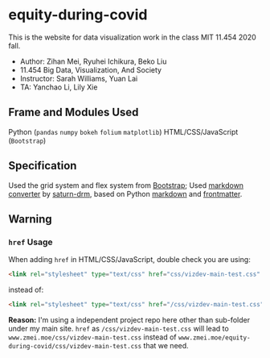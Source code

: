 # equity-during-covid
This is the website for data visualization work in the class MIT 11.454 2020 fall.
* Author: Zihan Mei, Ryuhei Ichikura, Beko Liu
* 11.454 Big Data, Visualization, And Society
* Instructor: Sarah Williams, Yuan Lai
* TA: Yanchao Li, Lily Xie
## Frame and Modules Used
Python (`pandas` `numpy` `bokeh` `folium` `matplotlib`)
HTML/CSS/JavaScript (`Bootstrap`)
## Specification
Used the grid system and flex system from [Bootstrap](https://getbootstrap.com/);
Used [markdown converter](https://github.com/saturn-drm/PythonMDtoHTML) by [saturn-drm](https://github.com/saturn-drm), based on Python [markdown](https://pypi.org/project/Markdown/) and [frontmatter](https://pypi.org/project/python-frontmatter/).
## Warning
### `href` Usage
When adding `href` in HTML/CSS/JavaScript, double check you are using:
```html
<link rel="stylesheet" type="text/css" href="css/vizdev-main-test.css" />
```
instead of:
```html
<link rel="stylesheet" type="text/css" href="/css/vizdev-main-test.css" />
```
**Reason:**
I'm using a independent project repo here other than sub-folder under my main site.
`href` as `/css/vizdev-main-test.css` will lead to `www.zmei.moe/css/vizdev-main-test.css` instead of `www.zmei.moe/equity-during-covid/css/vizdev-main-test.css` that we need.